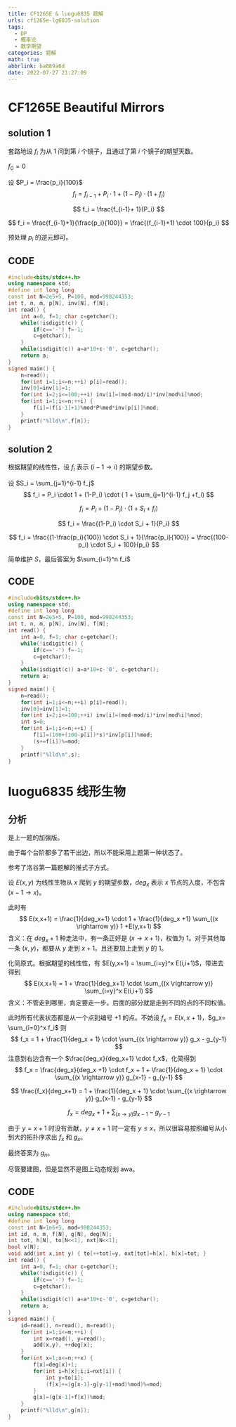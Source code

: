 ```yaml
---
title: CF1265E & luogu6835 题解
urls: cf1265e-lg6835-solution
tags:
  - DP
  - 概率论
  - 数学期望
categories: 题解
math: true
abbrlink: ba889a6d
date: 2022-07-27 21:27:09
---
```


# CF1265E Beautiful Mirrors

## solution 1

套路地设 $f_i$ 为从 $1$ 问到第 $i$ 个镜子，且通过了第 $i$ 个镜子的期望天数。

<!--more-->

$f_0 = 0$

设 $P_i = \frac{p_i}{100}$
$$
f_i = f_{i-1} + P_i  \cdot 1 + (1-P_i) \cdot (1 + f_i )
$$

$$
f_i = \frac{f_{i-1}+ 1}{P_i}
$$

$$
f_i = \frac{f_{i-1}+1}{\frac{p_i}{100}} =  \frac{(f_{i-1}+1) \cdot 100}{p_i}
$$



预处理 $p_i$ 的逆元即可。

## CODE

```cpp
#include<bits/stdc++.h>
using namespace std;
#define int long long
const int N=2e5+5, P=100, mod=998244353;
int t, n, m, p[N], inv[N], f[N];
int read() {
	int a=0, f=1; char c=getchar();
	while(!isdigit(c)) {
		if(c=='-') f=-1;
		c=getchar();
	}
	while(isdigit(c)) a=a*10+c-'0', c=getchar();
	return a;
}
signed main() {
	n=read();
	for(int i=1;i<=n;++i) p[i]=read();
	inv[0]=inv[1]=1;
	for(int i=2;i<=100;++i) inv[i]=(mod-mod/i)*inv[mod%i]%mod;
	for(int i=1;i<=n;++i) {
		f[i]=(f[i-1]+1)%mod*P%mod*inv[p[i]]%mod;
	}
	printf("%lld\n",f[n]);
}
```

## solution 2

根据期望的线性性，设 $f_i$ 表示 $(i-1 \rightarrow i)$ 的期望步数。

设 $S_i = \sum_{j=1}^{i-1} f_j$
$$
f_i =  P_i \cdot 1 + (1-P_i) \cdot ( 1 + \sum_{j=1}^{i-1} f_j +f_i)
$$

$$
f_i =  P_i + (1-P_i) \cdot (1 + S_i + f_i)
$$

$$
f_i = \frac{(1-P_i) \cdot S_i + 1}{P_i}
$$

$$
f_i = \frac{(1-\frac{p_i}{100}) \cdot S_i + 1}{\frac{p_i}{100}} = \frac{(100-p_i) \cdot S_i + 100}{p_i}
$$

简单维护 $S$，最后答案为 $\sum_{i=1}^n f_i$

## CODE

```cpp
#include<bits/stdc++.h>
using namespace std;
#define int long long
const int N=2e5+5, P=100, mod=998244353;
int t, n, m, p[N], inv[N], f[N];
int read() {
	int a=0, f=1; char c=getchar();
	while(!isdigit(c)) {
		if(c=='-') f=-1;
		c=getchar();
	}
	while(isdigit(c)) a=a*10+c-'0', c=getchar();
	return a;
}
signed main() {
	n=read();
	for(int i=1;i<=n;++i) p[i]=read();
	inv[0]=inv[1]=1;
	for(int i=2;i<=100;++i) inv[i]=(mod-mod/i)*inv[mod%i]%mod;
	int s=0;
	for(int i=1;i<=n;++i) {
		f[i]=(100+(100-p[i])*s)*inv[p[i]]%mod;
		(s+=f[i])%=mod;
	} 
	printf("%lld\n",s);
}
```

# luogu6835 线形生物

## 分析

是上一题的加强版。

由于每个台阶都多了若干出边，所以不能采用上题第一种状态了。

参考了洛谷第一篇题解的推式子方式。

设 $E(x,y)$ 为线性生物从 $x$ 爬到 $y$ 的期望步数，$deg_x$ 表示 $x$ 节点的入度，不包含 $(x-1 \rightarrow x)$。

此时有
$$
E(x,x+1) = \frac{1}{deg_x+1} \cdot 1 + \frac{1}{deg_x +1} \sum_{(x \rightarrow y)} 1 +E(y,x+1)
$$
含义：在 $deg_x+1$ 种走法中，有一条正好是 $(x \rightarrow x+1)$，权值为 $1$。对于其他每一条 $(x,y)$，都要从 $y$ 走到 $x+1$，且还要加上走到 $y$ 的 $1$。

化简原式。根据期望的线性性，有 $E(y,x+1) = \sum_{i=y}^x E(i,i+1)$，带进去得到
$$
E(x,x+1) = 1 + \frac{1}{deg_x+1} \cdot \sum_{(x \rightarrow y)} \sum_{i=y}^x E(i,i+1)
$$
含义：不管走到哪里，肯定要走一步。后面的部分就是走到不同的点的不同权值。 

此时所有代表状态都是从一个点到编号 $+1$ 的点。不妨设 $f_x = E(x,x+1)$，$g_x= \sum_{i=0}^x f_i$ 则
$$
f_x = 1 + \frac{1}{deg_x + 1} \cdot \sum_{(x \rightarrow y)} g_x - g_{y-1}
$$
注意到右边含有一个 $\frac{deg_x}{deg_x+1} \cdot f_x$，化简得到
$$
f_x = \frac{deg_x}{deg_x +1} \cdot f_x + 1 + \frac{1}{deg_x + 1} \cdot \sum_{(x \rightarrow y)} g_{x-1} - g_{y-1}
$$

$$
\frac{f_x}{deg_x+1} = 1 + \frac{1}{deg_x + 1} \cdot \sum_{(x \rightarrow y)} g_{x-1} - g_{y-1}
$$

$$
f_x = deg_x + 1 + \sum_{(x \rightarrow y)} g_{x-1} - g_{y-1}
$$

由于 $y=x+1$ 时没有贡献，$y \neq x+1$ 时一定有 $y \le x$，所以很容易按照编号从小到大的拓扑序求出 $f_x$ 和 $g_x$。

最终答案为 $g_n$。

尽管要建图，但是显然不是图上动态规划 awa。

## CODE

```cpp
#include<bits/stdc++.h>
using namespace std;
#define int long long
const int N=1e6+5, mod=998244353;
int id, n, m, f[N], g[N], deg[N];
int tot, h[N], to[N<<1], nxt[N<<1];
bool v[N];
void add(int x,int y) { to[++tot]=y, nxt[tot]=h[x], h[x]=tot; }
int read() {
	int a=0, f=1; char c=getchar();
	while(!isdigit(c)) {
		if(c=='-') f=-1;
		c=getchar();
	}
	while(isdigit(c)) a=a*10+c-'0', c=getchar();
	return a;
}
signed main() {
	id=read(), n=read(), m=read();
	for(int i=1;i<=m;++i) {
		int x=read(), y=read();
		add(x,y), ++deg[x];
	}
	for(int x=1;x<=n;++x) {
		f[x]=deg[x]+1;
		for(int i=h[x];i;i=nxt[i]) {
			int y=to[i];
			(f[x]+=(g[x-1]-g[y-1]+mod)%mod)%=mod;
		}
		g[x]=(g[x-1]+f[x])%mod;
	}
	printf("%lld\n",g[n]);
}
```


